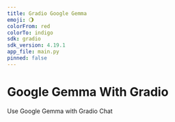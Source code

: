 ```yaml
---
title: Gradio Google Gemma
emoji: 🌖
colorFrom: red
colorTo: indigo
sdk: gradio
sdk_version: 4.19.1
app_file: main.py
pinned: false
---
```


# Google Gemma With Gradio

Use Google Gemma with Gradio Chat
